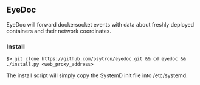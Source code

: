 ## EyeDoc
EyeDoc will forward dockersocket events with data about freshly deployed containers and their network coordinates.

### Install
    $> git clone https://github.com/psytron/eyedoc.git && cd eyedoc && ./install.py <web_proxy_address>
The install script will simply copy the SystemD init file into /etc/systemd. 
